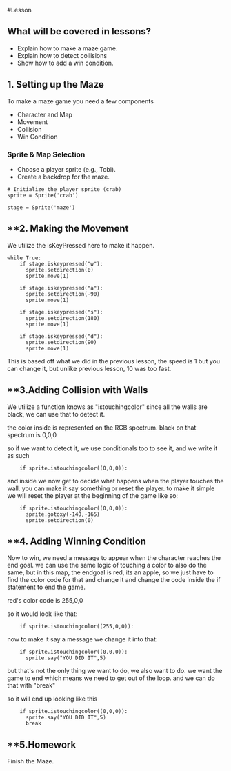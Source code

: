 #Lesson

## What will be covered in lessons?

- Explain how to make a maze game.
- Explain how to detect collisions
- Show how to add a win condition.
## 1. Setting up the Maze 

To make a maze game you need a few components
- Character and Map
- Movement
- Collision
- Win Condition
### Sprite & Map Selection 
- Choose a player sprite (e.g., Tobi). 
- Create a backdrop for the maze. 

```
# Initialize the player sprite (crab) 
sprite = Sprite('crab')
```

```
stage = Sprite('maze')
```

## **2. Making the Movement

We utilize the isKeyPressed here to make it happen.

```
while True:
	if stage.iskeypressed("w"):
	  sprite.setdirection(0)
	  sprite.move(1)
	  
	if stage.iskeypressed("a"):
	  sprite.setdirection(-90)
	  sprite.move(1)
	  
	if stage.iskeypressed("s"):
	  sprite.setdirection(180)
	  sprite.move(1)
	  
	if stage.iskeypressed("d"):
	  sprite.setdirection(90)
	  sprite.move(1)
```

This is based off what we did in the previous lesson, the speed is 1 but you can change it, but unlike previous lesson, 10 was too fast.

## **3.Adding Collision with Walls

We utilize a function knows as "istouchingcolor" since all the walls are black, we can use that to detect it.

the color inside is represented on the RGB spectrum. black on that spectrum is 0,0,0

so if we want to detect it, we use conditionals too to see it, and we write it as such

```
	if sprite.istouchingcolor((0,0,0)):
```

and inside we now get to decide what happens when the player touches the wall. you can make it say something or reset the player. to make it simple we will reset the player at the beginning of the game like so:
```
	if sprite.istouchingcolor((0,0,0)):
	  sprite.gotoxy(-140,-165)
	  sprite.setdirection(0)
```

## **4. Adding Winning Condition

Now to win, we need a message to appear when the character reaches the end goal. we can use the same logic of touching a color to also do the same, but in this map, the endgoal is red, its an apple, so we just have to find the color code for that and change it and change the code inside the if statement to end the game.

red's color code is 255,0,0

so it would look like that:
```
	if sprite.istouchingcolor((255,0,0)):
```

now to make it say a message we change it into that:
```
	if sprite.istouchingcolor((0,0,0)):
	  sprite.say("YOU DID IT",5)
```
but that's not the only thing we want to do, we also want to do. we want the game to end which means we need to get out of the loop. and we can do that with "break"

so it will end up looking like this

```
	if sprite.istouchingcolor((0,0,0)):
	  sprite.say("YOU DID IT",5)
	  break
```


## **5.Homework

Finish the Maze.